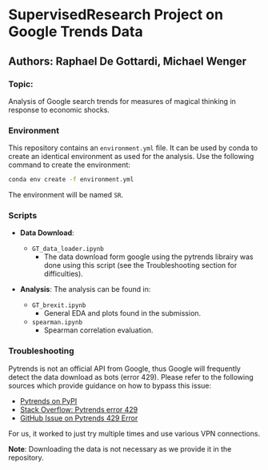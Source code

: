 # SupervisedResearch Project on Google Trends Data

## Authors: Raphael De Gottardi, Michael Wenger

### Topic:
Analysis of Google search trends for measures of magical thinking
in response to economic shocks.
### Environment
This repository contains an `environment.yml` file. It can be used by conda to create an identical environment as used for the analysis. Use the following command to create the environment:

```bash
conda env create -f environment.yml
```

The environment will be named `SR`.

### Scripts
- **Data Download**: 
  - `GT_data_loader.ipynb`
    - The data download form google using the pytrends librairy was done using this script  (see the Troubleshooting section for difficulties).

- **Analysis**:
  The analysis can be found in:
  -  `GT_brexit.ipynb`
     - General EDA and plots found in the submission.
  - `spearman.ipynb`
    - Spearman correlation evaluation.

### Troubleshooting
Pytrends is not an official API from Google, thus Google will frequently detect the data download as bots (error 429). Please refer to the following sources which provide guidance on how to bypass this issue:
- [Pytrends on PyPI](https://pypi.org/project/pytrends/)
- [Stack Overflow: Pytrends error 429](https://stackoverflow.com/questions/50571317/pytrends-the-request-failed-google-returned-a-response-with-code-429)
- [GitHub Issue on Pytrends 429 Error](https://github.com/GeneralMills/pytrends/issues/538)

For us, it worked to just try multiple times and use various VPN connections.

**Note**: Downloading the data is not necessary as we provide it in the repository.

